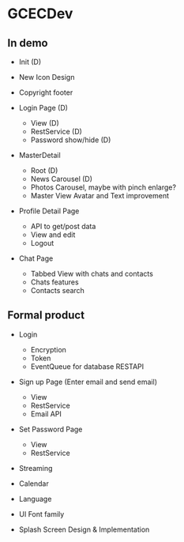 ﻿# GCECDev

## In demo

- Init (D)

- New Icon Design

- Copyright footer

- Login Page (D)
    - View (D)
    - RestService (D)
    - Password show/hide (D)

- MasterDetail
    - Root (D)
    - News Carousel (D)
    - Photos Carousel, maybe with pinch enlarge?
    - Master View Avatar and Text improvement

- Profile Detail Page
    - API to get/post data
    - View and edit
    - Logout

- Chat Page
    - Tabbed View with chats and contacts
    - Chats features
    - Contacts search


## Formal product

- Login
    - Encryption
    - Token
    - EventQueue for database RESTAPI

- Sign up Page (Enter email and send email)
    - View
    - RestService
    - Email API

- Set Password Page
    - View
    - RestService

- Streaming

- Calendar

- Language

- UI Font family

- Splash Screen Design & Implementation
